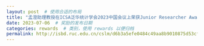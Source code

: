 ```yaml
---
layout: post  # 使用合适的布局
title: "孟澄助理教授在ICSA泛华统计学会2023中国会议上荣获Junior Researcher Award"  # 奖励名称
date: 2023-07-06  # 奖励的发布日期
categories: rewards  # 类别，使用 rewards 以便归档
permalink: http://isbd.ruc.edu.cn/cslm/d6b3a5efe0484c49aa8b9010875d53cf.htm
---
```


